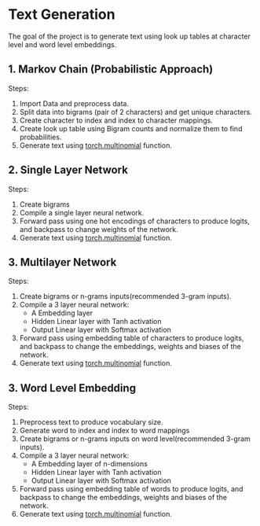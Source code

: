 # Text Generation

The goal of the project is to generate text using look up tables at character level and word level embeddings.

## 1. Markov Chain (Probabilistic Approach)

Steps:
1. Import Data and preprocess data.
2. Split data into bigrams (pair of 2 characters) and get unique characters.
3. Create character to index and index to character mappings.
4. Create look up table using Bigram counts and normalize them to find probabilities.
5. Generate text using [torch.multinomial](https://pytorch.org/docs/stable/generated/torch.multinomial.html) function.

## 2. Single Layer Network

Steps:
1. Create bigrams
2. Compile a single layer neural network.
3. Forward pass using one hot encodings of characters to produce logits, and backpass to change weights of the network.
4. Generate text using [torch.multinomial](https://pytorch.org/docs/stable/generated/torch.multinomial.html) function.

## 3. Multilayer Network

Steps:
1. Create bigrams or n-grams inputs(recommended 3-gram inputs).
2. Compile a 3 layer neural network:
    * A Embedding layer  
    * Hidden Linear layer with Tanh activation
    * Output Linear layer with Softmax activation
3. Forward pass using embedding table of characters to produce logits, and backpass to change the embeddings, weights and biases of the network.
4. Generate text using [torch.multinomial](https://pytorch.org/docs/stable/generated/torch.multinomial.html) function.


## 3. Word Level Embedding

Steps:
1. Preprocess text to produce vocabulary size.
2. Generate word to index and index to word mappings
3. Create bigrams or n-grams inputs on word level(recommended 3-gram inputs).
4. Compile a 3 layer neural network:
    * A Embedding layer of n-dimensions  
    * Hidden Linear layer with Tanh activation
    * Output Linear layer with Softmax activation
5. Forward pass using embedding table of words to produce logits, and backpass to change the embeddings, weights and biases of the network.
6. Generate text using [torch.multinomial](https://pytorch.org/docs/stable/generated/torch.multinomial.html) function.